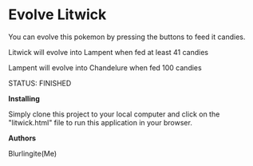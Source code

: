 Evolve Litwick
===

You can evolve this pokemon by pressing the buttons to
feed it candies.

Litwick will evolve into Lampent when fed at least
41 candies

Lampent will evolve into Chandelure when fed 100 candies


STATUS: FINISHED


**Installing**

Simply clone this project to your local computer and click on the "litwick.html" file to run this application in your browser.



**Authors**

Blurlingite(Me)
